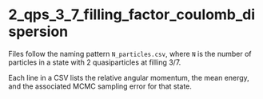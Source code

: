 # 2_qps_3_7_filling_factor_coulomb_dispersion

Files follow the naming pattern `N_particles.csv`, where `N` is the number of particles in a state with 2 quasiparticles at filling 3/7.

Each line in a CSV lists the relative angular momentum, the mean energy, and the associated MCMC sampling error for that state.
